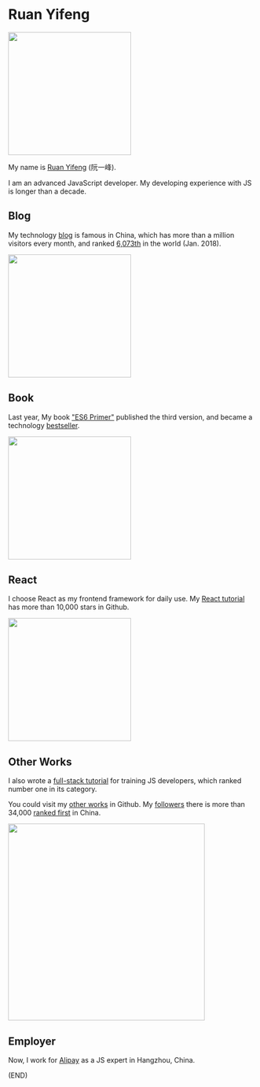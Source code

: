 # Ruan Yifeng

<img src="../images/2018-intro-01.jpg" width="250" />

My name is [Ruan Yifeng](http://www.ruanyifeng.com) (阮一峰).

I am an advanced JavaScript developer. My developing experience with JS is longer than a decade.

## Blog

My technology [blog](http://www.ruanyifeng.com/blog) is famous in China, which has more than a million visitors every month, and ranked [6,073th](https://www.alexa.com/siteinfo/ruanyifeng.com) in the world (Jan. 2018).

<a href="http://www.ruanyifeng.com/blog"><img src="../images/2018-intro-02.png" width="250" /></a>

## Book

Last year, My book ["ES6 Primer"](http://es6.ruanyifeng.com) published the third version, and became a technology [bestseller](https://item.jd.com/12172449.html).

<a href="http://es6.ruanyifeng.com"><img src="../images/2018-intro-05.jpg" width="250" /></a>

## React

I choose React as my frontend framework for daily use. My [React tutorial](https://github.com/ruanyf/react-demos) has more than 10,000 stars in Github.

<a href="https://github.com/ruanyf/react-demos"><img src="../images/2018-intro-03.png" width="250" /></a>

## Other Works

I also wrote a [full-stack tutorial](https://github.com/ruanyf/jstraining) for training JS developers, which ranked number one in its category.

You could visit my [other works](https://github.com/ruanyf) in Github. My [followers](https://github.com/ruanyf?tab=followers) there is more than 34,000 [ranked first](http://githubrank.com/) in China.

<a href="https://github.com/ruanyf?tab=followers"><img src="../images/2018-intro-04.png" width="400" /></a>

## Employer

Now, I work for [Alipay](https://www.alipay.com/) as a JS expert in Hangzhou, China.

(END)
